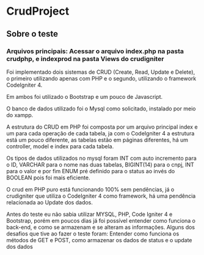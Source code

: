 # CrudProject
<h2>Sobre o teste</h2>
<h3> Arquivos principais: Acessar o arquivo index.php na pasta crudphp, e indexprod na pasta Views do crudigniter</h3>
<p>Foi implementado dois sistemas de CRUD (Create, Read, Update e Delete), o primeiro utilizando apenas com PHP e o segundo, utilizando o framework CodeIgniter 4. </p>
<p>Em ambos foi utilizado o Bootstrap e um pouco de Javascript. </p>
<p>O banco de dados utilizado foi o Mysql como solicitado, instalado por meio do xampp. </p>
<p> A estrutura do CRUD em PHP foi composta por um arquivo principal index e um para cada operação de cada tabela, ja com o CodeIgniter 4 a estrutura está um pouco diferente, as tabelas estão em páginas diferentes, há um controller, model e index para cada tabela.</p>
<p> Os tipos de dados utilizados no mysql foram INT com auto incremento para o ID, VARCHAR para o nome nas duas tabelas, BIGINT(14) para o cnpj, INT para o valor e por fim ENUM pré definido para o status ao invés do BOOLEAN pois foi mais eficiente.</p>
<p> O crud em PHP puro está funcionando 100% sem pendências, já o crudigniter que utiliza o CodeIgniter 4 como framework, há uma pendência relacionada ao Update dos dados. </p>
<p> Antes do teste eu não sabia utilizar MYSQL, PHP, Code Igniter 4 e Bootstrap, porém em poucos dias já foi possível entender como funciona o back-end, e como se armazenam e se alteram as informações. Alguns dos desafios que tive ao fazer o teste foram: Entender como funciona os métodos de GET e POST, como armazenar os dados de status e o update dos dados </p>
